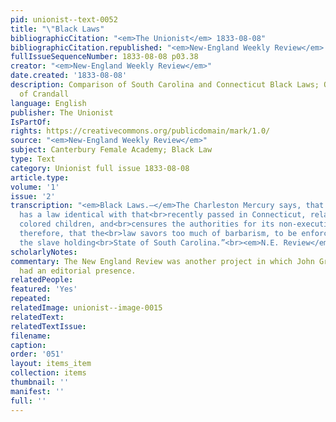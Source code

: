 ```yaml
---
pid: unionist--text-0052
title: "\"Black Laws"
bibliographicCitation: "<em>The Unionist</em> 1833-08-08"
bibliographicCitation.republished: "<em>New-England Weekly Review</em> (not yet researched)"
fullIssueSequenceNumber: 1833-08-08 p03.38
creator: "<em>New-England Weekly Review</em>"
date.created: '1833-08-08'
description: Comparison of South Carolina and Connecticut Black Laws; Outrage at persecution
  of Crandall
language: English
publisher: The Unionist
IsPartOf: 
rights: https://creativecommons.org/publicdomain/mark/1.0/
source: "<em>New-England Weekly Review</em>"
subject: Canterbury Female Academy; Black Law
type: Text
category: Unionist full issue 1833-08-08
article.type: 
volume: '1'
issue: '2'
transcription: "<em>Black Laws.—</em>The Charleston Mercury says, that South Carolina
  has a law identical with that<br>recently passed in Connecticut, relating to instructing
  colored children, and<br>censures the authorities for its non-execution. It seems,
  therefore, that the<br>law savors too much of barbarism, to be enforced, even in
  the slave holding<br>State of South Carolina.”<br><em>N.E. Review</em>"
scholarlyNotes: 
commentary: The New England Review was another project in which John Greenleaf Whittier
  had an editorial presence.
relatedPeople: 
featured: 'Yes'
repeated: 
relatedImage: unionist--image-0015
relatedText: 
relatedTextIssue: 
filename: 
caption: 
order: '051'
layout: items_item
collection: items
thumbnail: ''
manifest: ''
full: ''
---
```

